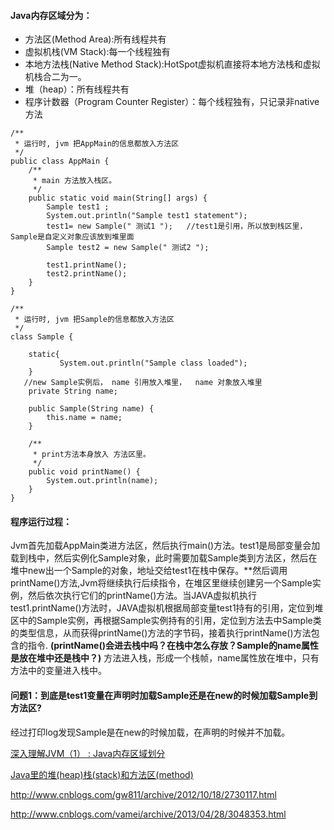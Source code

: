 #### Java内存区域分为：
- 方法区(Method Area):所有线程共有
- 虚拟机栈(VM Stack):每一个线程独有
- 本地方法栈(Native Method Stack):HotSpot虚拟机直接将本地方法栈和虚拟机栈合二为一。
- 堆（heap）：所有线程共有
- 程序计数器（Program Counter Register）：每个线程独有，只记录非native方法

```
/**
 * 运行时, jvm 把AppMain的信息都放入方法区
 */
public class AppMain {
    /**
     * main 方法放入栈区。
     */
    public static void main(String[] args) {
        Sample test1 ;
        System.out.println("Sample test1 statement");
        test1= new Sample(" 测试1 ");   //test1是引用，所以放到栈区里， Sample是自定义对象应该放到堆里面   
        Sample test2 = new Sample(" 测试2 ");

        test1.printName();
        test2.printName();
    }
}

/**
 * 运行时, jvm 把Sample的信息都放入方法区
 */
class Sample {
  
    static{
           System.out.println("Sample class loaded");
    }
   //new Sample实例后， name 引用放入堆里，  name 对象放入堆里
    private String name;      

    public Sample(String name) {
        this.name = name;
    }

    /**
     * print方法本身放入 方法区里。
     */
    public void printName() {
        System.out.println(name);
    }
}

```
#### 程序运行过程：
Jvm首先加载AppMain类进方法区，然后执行main()方法。test1是局部变量会加载到栈中，然后实例化Sample对象，此时需要加载Sample类到方法区，然后在堆中new出一个Sample的对象，地址交给test1在栈中保存。**然后调用printName()方法,Jvm将继续执行后续指令，在堆区里继续创建另一个Sample实例，然后依次执行它们的printName()方法。当JAVA虚拟机执行test1.printName()方法时，JAVA虚拟机根据局部变量test1持有的引用，定位到堆区中的Sample实例，再根据Sample实例持有的引用，定位到方法去中Sample类的类型信息，从而获得printName()方法的字节码，接着执行printName()方法包含的指令.
**(printName()会进去栈中吗？在栈中怎么存放？Sample的name属性是放在堆中还是栈中？)**
方法进入栈，形成一个栈帧，name属性放在堆中，只有方法中的变量进入栈中。

#### 问题1：到底是test1变量在声明时加载Sample还是在new的时候加载Sample到方法区?
经过打印log发现Sample是在new的时候加载，在声明的时候并不加载。

[深入理解JVM（1） : Java内存区域划分](http://www.jianshu.com/p/7ebbe102c1ae)

[Java里的堆(heap)栈(stack)和方法区(method)](http://lz12366.iteye.com/blog/639873)

http://www.cnblogs.com/gw811/archive/2012/10/18/2730117.html

http://www.cnblogs.com/vamei/archive/2013/04/28/3048353.html